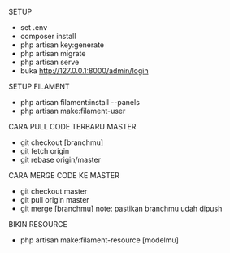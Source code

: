 SETUP
- set .env
- composer install
- php artisan key:generate
- php artisan migrate
- php artisan serve
- buka http://127.0.0.1:8000/admin/login

SETUP FILAMENT
- php artisan filament:install --panels
- php artisan make:filament-user

CARA PULL CODE TERBARU MASTER
- git checkout [branchmu]
- git fetch origin
- git rebase origin/master

CARA MERGE CODE KE MASTER
- git checkout master
- git pull origin master
- git merge [branchmu]
note: pastikan branchmu udah dipush

BIKIN RESOURCE
- php artisan make:filament-resource [modelmu]